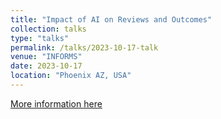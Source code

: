 ```yaml
---
title: "Impact of AI on Reviews and Outcomes"
collection: talks
type: "talks"
permalink: /talks/2023-10-17-talk
venue: "INFORMS"
date: 2023-10-17
location: "Phoenix AZ, USA"
---
```


[More information here](http://exampleurl.com)
